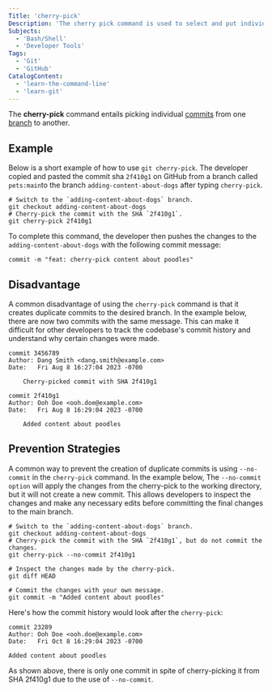 ```yaml
---
Title: 'cherry-pick'
Description: 'The cherry pick command is used to select and put individual commits from one branch to another.'
Subjects:
  - 'Bash/Shell'
  - 'Developer Tools'
Tags:
  - 'Git'
  - 'GitHub'
CatalogContent:
  - 'learn-the-command-line'
  - 'learn-git'
---
```


The **cherry-pick** command entails picking individual [commits](https://www.codecademy.com/resources/docs/git/commit) from one [branch](https://www.codecademy.com/resources/docs/git/branch) to another.

## Example

Below is a short example of how to use `git cherry-pick`. The developer copied and pasted the commit sha `2f410g1` on GitHub from a branch called `pets:main`to the branch `adding-content-about-dogs` after typing `cherry-pick`.

```pseudo
# Switch to the `adding-content-about-dogs` branch.
git checkout adding-content-about-dogs
# Cherry-pick the commit with the SHA `2f410g1`.
git cherry-pick 2f410g1
```

To complete this command, the developer then pushes the changes to the `adding-content-about-dogs` with the following commit message:

```pseudo
commit -m "feat: cherry-pick content about poodles"
```

## Disadvantage

A common disadvantage of using the `cherry-pick` command is that it creates duplicate commits to the desired branch. In the example below, there are now two commits with the same message. This can make it difficult for other developers to track the codebase's commit history and understand why certain changes were made.

```pseudo
commit 3456789
Author: Dang Smith <dang.smith@example.com>
Date:   Fri Aug 8 16:27:04 2023 -0700

    Cherry-picked commit with SHA 2f410g1

commit 2f410g1
Author: Ooh Doe <ooh.doe@example.com>
Date:   Fri Aug 8 16:29:04 2023 -0700

    Added content about poodles
```

## Prevention Strategies

A common way to prevent the creation of duplicate commits is using `--no-commit` in the `cherry-pick` command. In the example below, The `--no-commit option` will apply the changes from the cherry-pick to the working directory, but it will not create a new commit. This allows developers to inspect the changes and make any necessary edits before committing the final changes to the main branch.

```pseudo
# Switch to the `adding-content-about-dogs` branch.
git checkout adding-content-about-dogs
# Cherry-pick the commit with the SHA `2f410g1`, but do not commit the changes.
git cherry-pick --no-commit 2f410g1

# Inspect the changes made by the cherry-pick.
git diff HEAD

# Commit the changes with your own message.
git commit -m "Added content about poodles"
```

Here's how the commit history would look after the `cherry-pick`:

```pseudo
commit 23289
Author: Ooh Doe <ooh.doe@example.com>
Date:   Fri Oct 8 16:29:04 2023 -0700

Added content about poodles
```

As shown above, there is only one commit in spite of cherry-picking it from SHA 2f410g1 due to the use of `--no-commit`.
